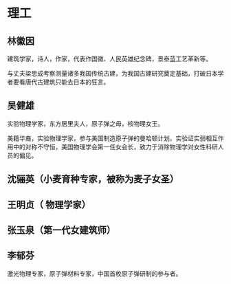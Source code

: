 # 理工

## 林徽因

建筑学家，诗人，作家，代表作国徽、人民英雄纪念碑，景泰蓝工艺革新等。

与丈夫梁思成考察测量诸多我国传统古建，为我国古建研究奠定基础，打破日本学者要看唐代古建筑只能去日本的狂言。

## 吴健雄

实验物理学家，东方居里夫人，原子弹之母，核物理女王。

美籍华裔，实验物理学家，参与美国制造原子弹的曼哈顿计划，实验证实弱相互作用中的对称不守恒，美国物理学会第一任女会长，致力于消除物理学对女性科研人员的偏见。

## 沈骊英（小麦育种专家，被称为麦子女圣）

## 王明贞（ 物理学家）

## 张玉泉（第一代女建筑师）

## 李郁芬

激光物理专家，原子弹材料专家，中国首枚原子弹研制的参与者。

